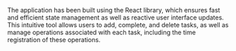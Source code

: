 The application has been built using the React library, which ensures fast and efficient state management as well as reactive user interface updates. 
This intuitive tool allows users to add, complete, and delete tasks, as well as manage operations associated with each task, including the time registration of these operations.
